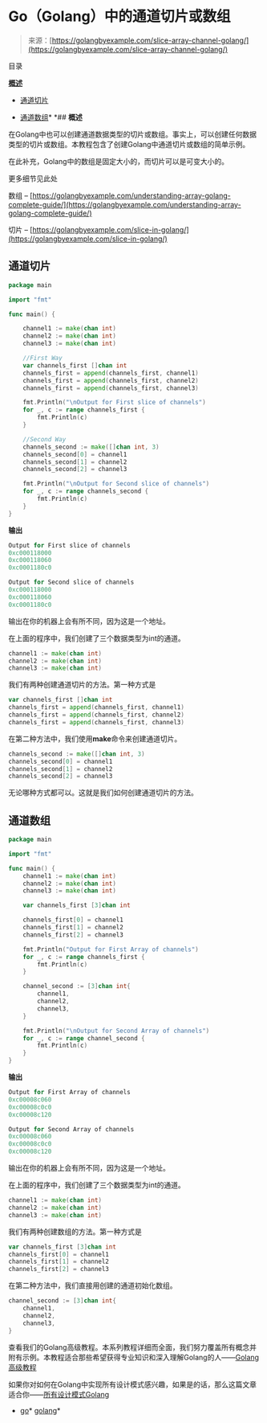 <!--yml

分类：未分类

日期：2024-10-13 06:39:56

-->

# Go（Golang）中的通道切片或数组

> 来源：[https://golangbyexample.com/slice-array-channel-golang/](https://golangbyexample.com/slice-array-channel-golang/)

目录

**[概述](#Overview "Overview")**

+   [通道切片](#Slice_of_Channels "Slice of Channels")

+   [通道数组](#Array_of_Channels "Array of Channels")*  *## **概述**

在Golang中也可以创建通道数据类型的切片或数组。事实上，可以创建任何数据类型的切片或数组。本教程包含了创建Golang中通道切片或数组的简单示例。

在此补充，Golang中的数组是固定大小的，而切片可以是可变大小的。

更多细节见此处

数组 – [https://golangbyexample.com/understanding-array-golang-complete-guide/](https://golangbyexample.com/understanding-array-golang-complete-guide/)

切片 – [https://golangbyexample.com/slice-in-golang/](https://golangbyexample.com/slice-in-golang/)

## **通道切片**

```go
package main

import "fmt"

func main() {

	channel1 := make(chan int)
	channel2 := make(chan int)
	channel3 := make(chan int)

	//First Way
	var channels_first []chan int
	channels_first = append(channels_first, channel1)
	channels_first = append(channels_first, channel2)
	channels_first = append(channels_first, channel3)

	fmt.Println("\nOutput for First slice of channels")
	for _, c := range channels_first {
		fmt.Println(c)
	}

	//Second Way
	channels_second := make([]chan int, 3)
	channels_second[0] = channel1
	channels_second[1] = channel2
	channels_second[2] = channel3

	fmt.Println("\nOutput for Second slice of channels")
	for _, c := range channels_second {
		fmt.Println(c)
	}
}
```

**输出**

```go
Output for First slice of channels
0xc000118000
0xc000118060
0xc0001180c0

Output for Second slice of channels
0xc000118000
0xc000118060
0xc0001180c0
```

输出在你的机器上会有所不同，因为这是一个地址。

在上面的程序中，我们创建了三个数据类型为int的通道。

```go
channel1 := make(chan int)
channel2 := make(chan int)
channel3 := make(chan int)
```

我们有两种创建通道切片的方法。第一种方式是

```go
var channels_first []chan int
channels_first = append(channels_first, channel1)
channels_first = append(channels_first, channel2)
channels_first = append(channels_first, channel3)
```

在第二种方法中，我们使用**make**命令来创建通道切片。

```go
channels_second := make([]chan int, 3)
channels_second[0] = channel1
channels_second[1] = channel2
channels_second[2] = channel3
```

无论哪种方式都可以。这就是我们如何创建通道切片的方法。

## **通道数组**

```go
package main

import "fmt"

func main() {
	channel1 := make(chan int)
	channel2 := make(chan int)
	channel3 := make(chan int)

	var channels_first [3]chan int

	channels_first[0] = channel1
	channels_first[1] = channel2
	channels_first[2] = channel3

	fmt.Println("Output for First Array of channels")
	for _, c := range channels_first {
		fmt.Println(c)
	}

	channel_second := [3]chan int{
		channel1,
		channel2,
		channel3,
	}

	fmt.Println("\nOutput for Second Array of channels")
	for _, c := range channel_second {
		fmt.Println(c)
	}
}
```

**输出**

```go
Output for First Array of channels
0xc00008c060
0xc00008c0c0
0xc00008c120

Output for Second Array of channels
0xc00008c060
0xc00008c0c0
0xc00008c120
```

输出在你的机器上会有所不同，因为这是一个地址。

在上面的程序中，我们创建了三个数据类型为int的通道。

```go
channel1 := make(chan int)
channel2 := make(chan int)
channel3 := make(chan int)
```

我们有两种创建数组的方法。第一种方式是

```go
var channels_first [3]chan int
channels_first[0] = channel1
channels_first[1] = channel2
channels_first[2] = channel3
```

在第二种方法中，我们直接用创建的通道初始化数组。

```go
channel_second := [3]chan int{
	channel1,
	channel2,
	channel3,
}
```

查看我们的Golang高级教程。本系列教程详细而全面，我们努力覆盖所有概念并附有示例。本教程适合那些希望获得专业知识和深入理解Golang的人——[Golang高级教程](https://golangbyexample.com/golang-comprehensive-tutorial/)

如果你对如何在Golang中实现所有设计模式感兴趣，如果是的话，那么这篇文章适合你——[所有设计模式Golang](https://golangbyexample.com/all-design-patterns-golang/)

+   [go](https://golangbyexample.com/tag/go/)*   [golang](https://golangbyexample.com/tag/golang/)*

